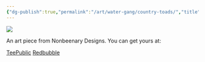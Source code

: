 ```yaml
---
{"dg-publish":true,"permalink":"/art/water-gang/country-toads/","title":"Country Toads","tags":["Art","Frogs"]}
---
```



![](https://baserow-media.ams3.digitaloceanspaces.com/user_files/n9aJJmkpU2i7f4DkcN4bFJB8EKpdRtUH_0cd24b388c8f13c23a5c216aea3358bc89bfd6a503c08f86772ffc8bbf029acf.png)

An art piece from Nonbeenary Designs. You can get yours at:

[TeePublic]()
[Redbubble]()
